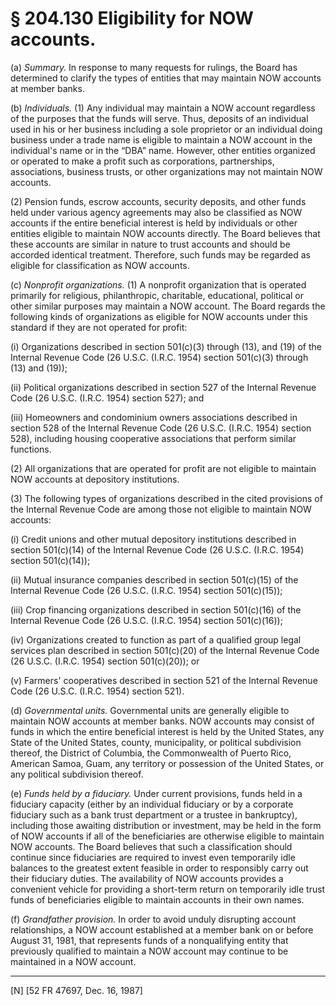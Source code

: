 # § 204.130   Eligibility for NOW accounts.

(a) *Summary.* In response to many requests for rulings, the Board has determined to clarify the types of entities that may maintain NOW accounts at member banks.


(b) *Individuals.* (1) Any individual may maintain a NOW account regardless of the purposes that the funds will serve. Thus, deposits of an individual used in his or her business including a sole proprietor or an individual doing business under a trade name is eligible to maintain a NOW account in the individual's name or in the “DBA” name. However, other entities organized or operated to make a profit such as corporations, partnerships, associations, business trusts, or other organizations may not maintain NOW accounts.


(2) Pension funds, escrow accounts, security deposits, and other funds held under various agency agreements may also be classified as NOW accounts if the entire beneficial interest is held by individuals or other entities eligible to maintain NOW accounts directly. The Board believes that these accounts are similar in nature to trust accounts and should be accorded identical treatment. Therefore, such funds may be regarded as eligible for classification as NOW accounts.


(c) *Nonprofit organizations.* (1) A nonprofit organization that is operated primarily for religious, philanthropic, charitable, educational, political or other similar purposes may maintain a NOW account. The Board regards the following kinds of organizations as eligible for NOW accounts under this standard if they are not operated for profit:


(i) Organizations described in section 501(c)(3) through (13), and (19) of the Internal Revenue Code (26 U.S.C. (I.R.C. 1954) section 501(c)(3) through (13) and (19)); 


(ii) Political organizations described in section 527 of the Internal Revenue Code (26 U.S.C. (I.R.C. 1954) section 527); and


(iii) Homeowners and condominium owners associations described in section 528 of the Internal Revenue Code (26 U.S.C. (I.R.C. 1954) section 528), including housing cooperative associations that perform similar functions.


(2) All organizations that are operated for profit are not eligible to maintain NOW accounts at depository institutions.


(3) The following types of organizations described in the cited provisions of the Internal Revenue Code are among those not eligible to maintain NOW accounts:


(i) Credit unions and other mutual depository institutions described in section 501(c)(14) of the Internal Revenue Code (26 U.S.C. (I.R.C. 1954) section 501(c)(14));


(ii) Mutual insurance companies described in section 501(c)(15) of the Internal Revenue Code (26 U.S.C. (I.R.C. 1954) section 501(c)(15));


(iii) Crop financing organizations described in section 501(c)(16) of the Internal Revenue Code (26 U.S.C. (I.R.C. 1954) section 501(c)(16));


(iv) Organizations created to function as part of a qualified group legal services plan described in section 501(c)(20) of the Internal Revenue Code (26 U.S.C. (I.R.C. 1954) section 501(c)(20)); or


(v) Farmers' cooperatives described in section 521 of the Internal Revenue Code (26 U.S.C. (I.R.C. 1954) section 521).


(d) *Governmental units.* Governmental units are generally eligible to maintain NOW accounts at member banks. NOW accounts may consist of funds in which the entire beneficial interest is held by the United States, any State of the United States, county, municipality, or political subdivision thereof, the District of Columbia, the Commonwealth of Puerto Rico, American Samoa, Guam, any territory or possession of the United States, or any political subdivision thereof.


(e) *Funds held by a fiduciary.* Under current provisions, funds held in a fiduciary capacity (either by an individual fiduciary or by a corporate fiduciary such as a bank trust department or a trustee in bankruptcy), including those awaiting distribution or investment, may be held in the form of NOW accounts if all of the beneficiaries are otherwise eligible to maintain NOW accounts. The Board believes that such a classification should continue since fiduciaries are required to invest even temporarily idle balances to the greatest extent feasible in order to responsibly carry out their fiduciary duties. The availability of NOW accounts provides a convenient vehicle for providing a short-term return on temporarily idle trust funds of beneficiaries eligible to maintain accounts in their own names.


(f) *Grandfather provision.* In order to avoid unduly disrupting account relationships, a NOW account established at a member bank on or before August 31, 1981, that represents funds of a nonqualifying entity that previously qualified to maintain a NOW account may continue to be maintained in a NOW account.



---

[N] [52 FR 47697, Dec. 16, 1987]





